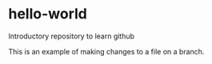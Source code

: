 # hello-world
Introductory repository to learn github

This is an example of making changes to a file on a branch.
